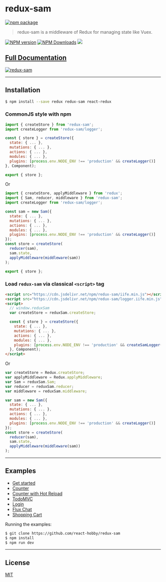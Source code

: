 # redux-sam

[![npm package](https://nodei.co/npm/redux-sam.png?downloads=true&downloadRank=true&stars=true)](https://www.npmjs.com/package/redux-sam)

> redux-sam is a middleware of Redux for managing state like Vuex.

[![NPM version](https://img.shields.io/npm/v/redux-sam.svg?style=flat)](https://npmjs.org/package/redux-sam)
[![NPM Downloads](https://img.shields.io/npm/dm/redux-sam.svg?style=flat)](https://npmjs.org/package/redux-sam)
[![](https://data.jsdelivr.com/v1/package/npm/redux-sam/badge)](https://www.jsdelivr.com/package/npm/redux-sam)

## [Full Documentation](https://react-hobby.github.io/redux-sam/)

[![redux-sam](https://react-hobby.github.io/redux-sam/img/redux-sam.png)](https://react-hobby.github.io/redux-sam/index.html)

---

## Installation

```bash
$ npm install --save redux redux-sam react-redux

```

### CommonJS style with npm

```js
import { createStore } from 'redux-sam';
import createLogger from 'redux-sam/logger';

const { store } = createStore({
  state: { ... },
  mutations: { ... },
  actions: { ... },
  modules: { ... },
  plugins: [process.env.NODE_ENV !== 'production' && createLogger()]
}, Component);

export { store };

```

Or

```js
import { createStore, applyMiddleware } from 'redux';
import { Sam, reducer, middleware } from 'redux-sam';
import createLogger from 'redux-sam/logger';

const sam = new Sam({
  state: { ... },
  mutations: { ... },
  actions: { ... },
  modules: { ... },
  plugins: [process.env.NODE_ENV !== 'production' && createLogger()]
});
const store = createStore(
  reducer(sam), 
  sam.state, 
  applyMiddleware(middleware(sam))
);

export { store };

```

### Load `redux-sam` via classical `<script>` tag

```html
<script src="https://cdn.jsdelivr.net/npm/redux-sam/iife.min.js"></script>
<script src="https://cdn.jsdelivr.net/npm/redux-sam/logger.iife.min.js"></script>
<script>
  // window.reduxSam
  var createStore = reduxSam.createStore;

  const { store } = createStore({
    state: { ... },
    mutations: { ... },
    actions: { ... },
    modules: { ... },
    plugins: [process.env.NODE_ENV !== 'production' && createSamLogger()]
  }, Component);
</script>

```

Or

```js
var createStore = Redux.createStore;
var applyMiddleware = Redux.applyMiddleware;
var Sam = reduxSam.Sam;
var reducer = reduxSam.reducer;
var middleware = reduxSam.middleware;

var sam = new Sam({
  state: { ... },
  mutations: { ... },
  actions: { ... },
  modules: { ... },
  plugins: [process.env.NODE_ENV !== 'production' && createLogger()]
});
const store = createStore(
  reducer(sam), 
  sam.state, 
  applyMiddleware(middleware(sam))
);

```

---

## Examples

  - [Get started](examples/start)
  - [Counter](examples/counter)
  - [Counter with Hot Reload](examples/counter-hot)
  - [TodoMVC](examples/todomvc)
  - [Login](examples/login)
  - [Flux Chat](examples/chat)
  - [Shopping Cart](examples/shopping-cart)

Running the examples:

```bash
$ git clone https://github.com/react-hobby/redux-sam
$ npm install
$ npm run dev

```

---

## License

[MIT](https://opensource.org/licenses/MIT)
